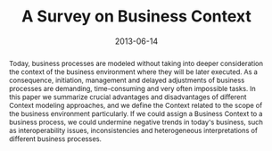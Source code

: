 ---
abstract: Today, business processes are modeled without taking into deeper consideration
  the context of the business environment where they will be later executed. As a
  consequence, initiation, management and delayed adjustments of business processes
  are demanding, time-consuming and very often impossible tasks. In this paper we
  summarize crucial advantages and disadvantages of different Context modeling approaches,
  and we define the Context related to the scope of the business environment particularly.
  If we could assign a Business Context to a business process, we could undermine
  negative trends in today's business, such as interoperability issues, inconsistencies
  and heterogeneous interpretations of different business processes.
authors:
- Danijel Novakovic
- Christian Huemer
date: '2013-06-14'
featured: false
links:
- name: Publik
  url: https://publik.tuwien.ac.at/showentry.php?ID=220685&lang=2
publication: 'Talk: First International Conference on Advanced Computing, Networking,
  and Informatics (ICACNI 2013), Raipur, Chhattisgarh, India; 06-14-2013 - 06-16-2013;
  in: "Intelligent Computing, Networking, and Informatics, Springer, Vol. 243", (2013),
  ISBN: 978-81-322-1664-3; 199 - 211'
publication_types:
- '1'
publishDate: '2013-06-14'
title: A Survey on Business Context
url_pdf: http://link.springer.com/chapter/10.1007%2F978-81-322-1665-0_19
---